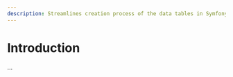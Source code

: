 ```yaml
---
description: Streamlines creation process of the data tables in Symfony applications.
---
```


# Introduction

...
